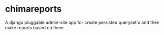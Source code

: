 chimareports
============

A django pluggable admin-site app for create persisted queryset`s and then make reports based on them